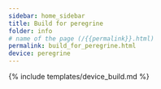 ```yaml
---
sidebar: home_sidebar
title: Build for peregrine
folder: info
# name of the page (/{{permalink}}.html)
permalink: build_for_peregrine.html
device: peregrine
---
```

{% include templates/device_build.md %}
